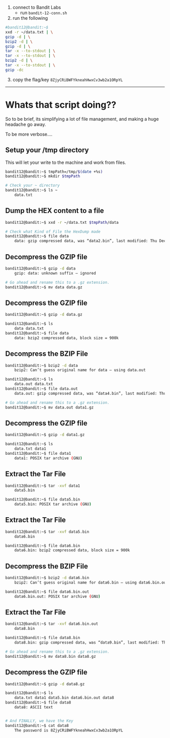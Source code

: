 1. connect to Bandit Labs
    * run `bandit-12-conn.sh`
2. run the following    
```bash
#bandit12@bandit:~$ 
xxd -r ~/data.txt | \
gzip -d | \
bzip2 -d | \
gzip -d | \
tar -x --to-stdout | \
tar -x --to-stdout | \
bzip2 -d | \
tar -x --to-stdout | \
gzip -dc
```
3. copy the flag/key `8ZjyCRiBWFYkneahHwxCv3wb2a1ORpYL`

---

# Whats that script doing??
So to be brief, its simplifying a lot of file management, and making a huge headache go away. 

To be more verbose....
## Setup your /tmp directory
This will let your write to the machine and work from files.
```bash
bandit12@bandit:~$ tmpPath=/tmp/$(date +%s)
bandit12@bandit:~$ mkdir $tmpPath

# Check your ~ directory
bandit12@bandit:~$ ls ~
    data.txt
```

## Dump the HEX content to a file
```bash
bandit12@bandit:~$ xxd -r ~/data.txt $tmpPath/data

# Check what Kind of File the HexDump made
bandit12@bandit:~$ file data
    data: gzip compressed data, was “data2.bin”, last modified: Thu Dec 28 13:34:36 2017, max compression, from Unix
```

## Decompress the GZIP file
```bash
bandit12@bandit:~$ gzip -d data
    gzip: data: unknown suffix — ignored

# Go ahead and rename this to a .gz extension.
bandit12@bandit:~$ mv data data.gz
```

## Decompress the GZIP file
```bash
bandit12@bandit:~$ gzip -d data.gz

bandit12@bandit:~$ ls
    data data.txt
bandit12@bandit:~$ file data
    data: bzip2 compressed data, block size = 900k
```

## Decompress the BZIP File
```bash
bandit12@bandit:~$ bzip2 -d data
    bzip2: Can’t guess original name for data — using data.out

bandit12@bandit:~$ ls
    data.out data.txt
bandit12@bandit:~$ file data.out
    data.out: gzip compressed data, was “data4.bin”, last modified: Thu Dec 28 13:34:36 2017, max compression, from Unix

# Go ahead and rename this to a .gz extension.
bandit12@bandit:~$ mv data.out data1.gz
```

## Decompress the GZIP file
```bash
bandit12@bandit:~$ gzip -d data1.gz

bandit12@bandit:~$ ls
    data.txt data1
bandit12@bandit:~$ file data1
    data1: POSIX tar archive (GNU)
```

## Extract the Tar File
```bash
bandit12@bandit:~$ tar -xvf data1
    data5.bin

bandit12@bandit:~$ file data5.bin
    data5.bin: POSIX tar archive (GNU)
```

## Extract the Tar File
```bash
bandit12@bandit:~$ tar -xvf data5.bin
    data6.bin

bandit12@bandit:~$ file data6.bin
    data6.bin: bzip2 compressed data, block size = 900k
```

## Decompress the BZIP File
```bash
bandit12@bandit:~$ bzip2 -d data6.bin
    bzip2: Can’t guess original name for data6.bin — using data6.bin.out

bandit12@bandit:~$ file data6.bin.out
    data6.bin.out: POSIX tar archive (GNU)
```

## Extract the Tar File
```bash
bandit12@bandit:~$ tar -xvf data6.bin.out
    data8.bin

bandit12@bandit:~$ file data8.bin
    data8.bin: gzip compressed data, was “data9.bin”, last modified: Thu Dec 28 13:34:36 2017, max compression, from Unix

# Go ahead and rename this to a .gz extension.
bandit12@bandit:~$ mv data8.bin data8.gz
```

## Decompress the GZIP file
```bash
bandit12@bandit:~$ gzip -d data8.gz

bandit12@bandit:~$ ls
    data.txt data1 data5.bin data6.bin.out data8
bandit12@bandit:~$ file data8
    data8: ASCII text


# And FINALLY, we have the Key
bandit12@bandit:~$ cat data8
    The password is 8ZjyCRiBWFYkneahHwxCv3wb2a1ORpYL
```